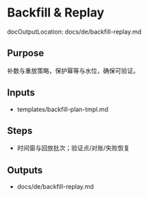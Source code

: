 # Backfill & Replay

docOutputLocation: docs/de/backfill-replay.md

## Purpose

补数与重放策略，保护幂等与水位，确保可验证。

## Inputs

- templates/backfill-plan-tmpl.md

## Steps

- 时间窗与回放批次；验证点/对账/失败恢复

## Outputs

- docs/de/backfill-replay.md
